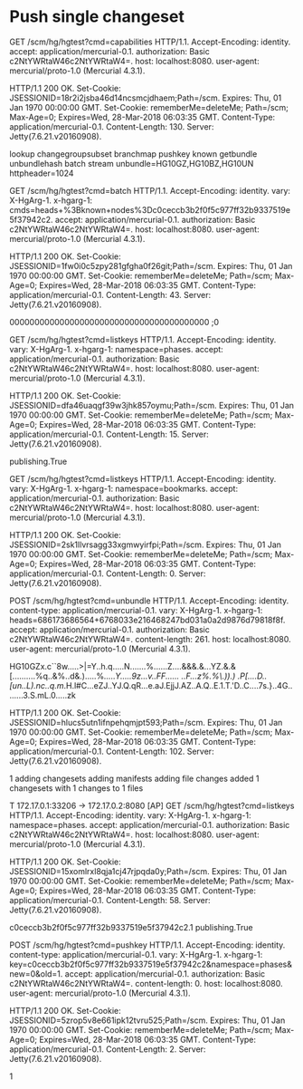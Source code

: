 # Push single changeset

GET /scm/hg/hgtest?cmd=capabilities HTTP/1.1.
Accept-Encoding: identity.
accept: application/mercurial-0.1.
authorization: Basic c2NtYWRtaW46c2NtYWRtaW4=.
host: localhost:8080.
user-agent: mercurial/proto-1.0 (Mercurial 4.3.1).

HTTP/1.1 200 OK.
Set-Cookie: JSESSIONID=18r2i2jsba46d14ncsmcjdhaem;Path=/scm.
Expires: Thu, 01 Jan 1970 00:00:00 GMT.
Set-Cookie: rememberMe=deleteMe; Path=/scm; Max-Age=0; Expires=Wed, 28-Mar-2018 06:03:35 GMT.
Content-Type: application/mercurial-0.1.
Content-Length: 130.
Server: Jetty(7.6.21.v20160908).

lookup changegroupsubset branchmap pushkey known getbundle unbundlehash batch stream unbundle=HG10GZ,HG10BZ,HG10UN httpheader=1024

GET /scm/hg/hgtest?cmd=batch HTTP/1.1.
Accept-Encoding: identity.
vary: X-HgArg-1.
x-hgarg-1: cmds=heads+%3Bknown+nodes%3Dc0ceccb3b2f0f5c977ff32b9337519e5f37942c2.
accept: application/mercurial-0.1.
authorization: Basic c2NtYWRtaW46c2NtYWRtaW4=.
host: localhost:8080.
user-agent: mercurial/proto-1.0 (Mercurial 4.3.1).

HTTP/1.1 200 OK.
Set-Cookie: JSESSIONID=1fw0i0c5zpy281gfgha0f26git;Path=/scm.
Expires: Thu, 01 Jan 1970 00:00:00 GMT.
Set-Cookie: rememberMe=deleteMe; Path=/scm; Max-Age=0; Expires=Wed, 28-Mar-2018 06:03:35 GMT.
Content-Type: application/mercurial-0.1.
Content-Length: 43.
Server: Jetty(7.6.21.v20160908).

0000000000000000000000000000000000000000
;0

GET /scm/hg/hgtest?cmd=listkeys HTTP/1.1.
Accept-Encoding: identity.
vary: X-HgArg-1.
x-hgarg-1: namespace=phases.
accept: application/mercurial-0.1.
authorization: Basic c2NtYWRtaW46c2NtYWRtaW4=.
host: localhost:8080.
user-agent: mercurial/proto-1.0 (Mercurial 4.3.1).

HTTP/1.1 200 OK.
Set-Cookie: JSESSIONID=dfa46uaqgf39w3jhk857oymu;Path=/scm.
Expires: Thu, 01 Jan 1970 00:00:00 GMT.
Set-Cookie: rememberMe=deleteMe; Path=/scm; Max-Age=0; Expires=Wed, 28-Mar-2018 06:03:35 GMT.
Content-Type: application/mercurial-0.1.
Content-Length: 15.
Server: Jetty(7.6.21.v20160908).

publishing.True

GET /scm/hg/hgtest?cmd=listkeys HTTP/1.1.
Accept-Encoding: identity.
vary: X-HgArg-1.
x-hgarg-1: namespace=bookmarks.
accept: application/mercurial-0.1.
authorization: Basic c2NtYWRtaW46c2NtYWRtaW4=.
host: localhost:8080.
user-agent: mercurial/proto-1.0 (Mercurial 4.3.1).

HTTP/1.1 200 OK.
Set-Cookie: JSESSIONID=2sk1llvrsagg33xgmwyirfpi;Path=/scm.
Expires: Thu, 01 Jan 1970 00:00:00 GMT.
Set-Cookie: rememberMe=deleteMe; Path=/scm; Max-Age=0; Expires=Wed, 28-Mar-2018 06:03:35 GMT.
Content-Type: application/mercurial-0.1.
Content-Length: 0.
Server: Jetty(7.6.21.v20160908).

POST /scm/hg/hgtest?cmd=unbundle HTTP/1.1.
Accept-Encoding: identity.
content-type: application/mercurial-0.1.
vary: X-HgArg-1.
x-hgarg-1: heads=686173686564+6768033e216468247bd031a0a2d9876d79818f8f.
accept: application/mercurial-0.1.
authorization: Basic c2NtYWRtaW46c2NtYWRtaW4=.
content-length: 261.
host: localhost:8080.
user-agent: mercurial/proto-1.0 (Mercurial 4.3.1).

HG10GZx.c``8w.....>|=Y..h.q.....N.......%......Z....&&&.&...YZ.&.&[$.........$.%q..&%..d&.).....%*.....Y.....9z...v\..FF......
..F..\.z%.%\\.)).)
.P[....D..[un..L).nc..q.m*.H.l#C...eZJ..YJ.Q.qR...e.aJ.EjjJ.AZ..A.Q..E.1.T.'D..C....7s.}..4G........3.S.mL.0.....zk

HTTP/1.1 200 OK.
Set-Cookie: JSESSIONID=hlucs5utn1ifnpehqmjpt593;Path=/scm.
Expires: Thu, 01 Jan 1970 00:00:00 GMT.
Set-Cookie: rememberMe=deleteMe; Path=/scm; Max-Age=0; Expires=Wed, 28-Mar-2018 06:03:35 GMT.
Content-Type: application/mercurial-0.1.
Content-Length: 102.
Server: Jetty(7.6.21.v20160908).

1
adding changesets
adding manifests
adding file changes
added 1 changesets with 1 changes to 1 files

T 172.17.0.1:33206 -> 172.17.0.2:8080 [AP]
GET /scm/hg/hgtest?cmd=listkeys HTTP/1.1.
Accept-Encoding: identity.
vary: X-HgArg-1.
x-hgarg-1: namespace=phases.
accept: application/mercurial-0.1.
authorization: Basic c2NtYWRtaW46c2NtYWRtaW4=.
host: localhost:8080.
user-agent: mercurial/proto-1.0 (Mercurial 4.3.1).

HTTP/1.1 200 OK.
Set-Cookie: JSESSIONID=15xomlrxl8qja1cj47rjpqda0y;Path=/scm.
Expires: Thu, 01 Jan 1970 00:00:00 GMT.
Set-Cookie: rememberMe=deleteMe; Path=/scm; Max-Age=0; Expires=Wed, 28-Mar-2018 06:03:35 GMT.
Content-Type: application/mercurial-0.1.
Content-Length: 58.
Server: Jetty(7.6.21.v20160908).

c0ceccb3b2f0f5c977ff32b9337519e5f37942c2.1
publishing.True

POST /scm/hg/hgtest?cmd=pushkey HTTP/1.1.
Accept-Encoding: identity.
content-type: application/mercurial-0.1.
vary: X-HgArg-1.
x-hgarg-1: key=c0ceccb3b2f0f5c977ff32b9337519e5f37942c2&namespace=phases&new=0&old=1.
accept: application/mercurial-0.1.
authorization: Basic c2NtYWRtaW46c2NtYWRtaW4=.
content-length: 0.
host: localhost:8080.
user-agent: mercurial/proto-1.0 (Mercurial 4.3.1).

HTTP/1.1 200 OK.
Set-Cookie: JSESSIONID=5zrop5v8e661ipk12tvru525;Path=/scm.
Expires: Thu, 01 Jan 1970 00:00:00 GMT.
Set-Cookie: rememberMe=deleteMe; Path=/scm; Max-Age=0; Expires=Wed, 28-Mar-2018 06:03:35 GMT.
Content-Type: application/mercurial-0.1.
Content-Length: 2.
Server: Jetty(7.6.21.v20160908).

1

